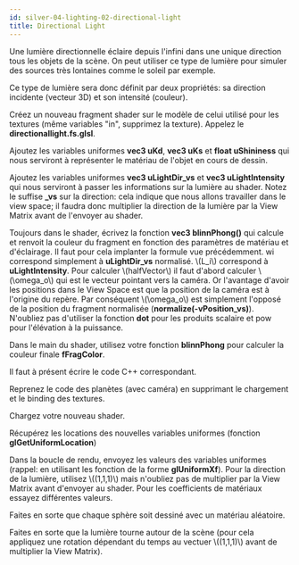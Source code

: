 ```yaml
---
id: silver-04-lighting-02-directional-light
title: Directional Light
---
```


Une lumière directionnelle éclaire depuis l'infini dans une unique direction tous les objets de la scène. On peut utiliser ce type de lumière pour simuler des sources très lontaines comme le soleil par exemple.

Ce type de lumière sera donc définit par deux propriétés: sa direction incidente (vecteur 3D) et son intensité (couleur).

<span class="badge todo"></span>  Créez un nouveau fragment shader sur le modèle de celui utilisé pour les textures (même variables "in", supprimez la texture). Appelez le **directionallight.fs.glsl**.

<span class="badge todo"></span>  Ajoutez les variables uniformes **vec3 uKd**, **vec3 uKs** et **float uShininess** qui nous serviront à représenter le matériau de l'objet en cours de dessin.

<span class="badge todo"></span>  Ajoutez les variables uniformes **vec3 uLightDir_vs** et **vec3 uLightIntensity** qui nous serviront à passer les informations sur la lumière au shader. Notez le suffise **_vs** sur la direction: cela indique que nous allons travailler dans le view space; il faudra donc multiplier la direction de la lumière par la View Matrix avant de l'envoyer au shader.

<span class="badge todo"></span>  Toujours dans le shader, écrivez la fonction **vec3 blinnPhong()** qui calcule et renvoit la couleur du fragment en fonction des paramètres de matériau et d'éclairage. Il faut pour cela implanter la formule vue précédemment. wi correspond simplement à **uLightDir_vs** normalisé. \\(L_i\\) correspond à **uLightIntensity**. Pour calculer \\(halfVector\\) il faut d'abord calculer \\(\omega_o\\) qui est le vecteur pointant vers la caméra. Or l'avantage d'avoir les positions dans le View Space est que la position de la caméra est à l'origine du repère. Par conséquent \\(\omega_o\\) est simplement l'opposé de la position du fragment normalisée (**normalize(-vPosition_vs)**). N'oubliez pas d'utiliser la fonction **dot** pour les produits scalaire et pow pour l'élévation à la puissance.

<span class="badge todo"></span>  Dans le main du shader, utilisez votre fonction **blinnPhong** pour calculer la couleur finale **fFragColor**.

Il faut à présent écrire le code C++ correspondant.

<span class="badge todo"></span>  Reprenez le code des planètes (avec caméra) en supprimant le chargement et le binding des textures.

<span class="badge todo"></span>  Chargez votre nouveau shader.

<span class="badge todo"></span>  Récupérez les locations des nouvelles variables uniformes (fonction **glGetUniformLocation**)

<span class="badge todo"></span>  Dans la boucle de rendu, envoyez les valeurs des variables uniformes (rappel: en utilisant les fonction de la forme **glUniformXf**). Pour la direction de la lumière, utilisez \\((1,1,1)\\) mais n'oubliez pas de multiplier par la View Matrix avant d'envoyer au shader. Pour les coefficients de matériaux essayez différentes valeurs.

<span class="badge todo"></span>  Faites en sorte que chaque sphère soit dessiné avec un matériau aléatoire.

<span class="badge todo"></span>  Faites en sorte que la lumière tourne autour de la scène (pour cela appliquez une rotation dépendant du temps au vectuer \\((1,1,1)\\) avant de multiplier la View Matrix).